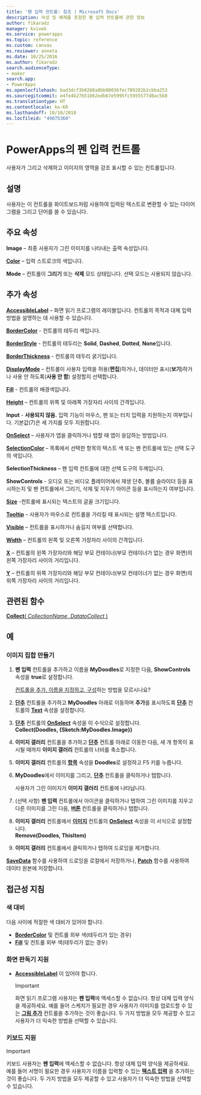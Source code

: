 ```yaml
---
title: '펜 입력 컨트롤: 참조 | Microsoft Docs'
description: 속성 및 예제를 포함한 펜 입력 컨트롤에 관한 정보
author: fikaradz
manager: kvivek
ms.service: powerapps
ms.topic: reference
ms.custom: canvas
ms.reviewer: anneta
ms.date: 10/25/2016
ms.author: fikaradz
search.audienceType:
- maker
search.app:
- PowerApps
ms.openlocfilehash: bad3dcf3b0268a8bb08036fec709281b2cbba253
ms.sourcegitcommit: e4fe4b27651b62edb67e5995fc5955577d8ac5b8
ms.translationtype: HT
ms.contentlocale: ko-KR
ms.lasthandoff: 10/10/2018
ms.locfileid: "49075360"
---
```

# <a name="pen-input-control-in-powerapps"></a>PowerApps의 펜 입력 컨트롤
사용자가 그리고 삭제하고 이미지의 영역을 강조 표시할 수 있는 컨트롤입니다.

## <a name="description"></a>설명
사용자는 이 컨트롤을 화이트보드처럼 사용하여 입력된 텍스트로 변환할 수 있는 다이어그램을 그리고 단어를 쓸 수 있습니다.

## <a name="key-properties"></a>주요 속성
**Image** – 최종 사용자가 그린 이미지를 나타내는 출력 속성입니다.

**[Color](properties-color-border.md)** – 입력 스트로크의 색입니다.

**Mode** – 컨트롤이 **그리기** 또는 **삭제** 모드 상태입니다.  선택 모드는 사용되지 않습니다.

## <a name="additional-properties"></a>추가 속성
**[AccessibleLabel](properties-accessibility.md)** – 화면 읽기 프로그램의 레이블입니다. 컨트롤의 목적과 대체 입력 방법을 설명하는 데 사용할 수 있습니다.

**[BorderColor](properties-color-border.md)** - 컨트롤의 테두리 색입니다.

**[BorderStyle](properties-color-border.md)** - 컨트롤의 테두리는 **Solid**, **Dashed**, **Dotted**, **None**입니다.

**[BorderThickness](properties-color-border.md)** - 컨트롤의 테두리 굵기입니다.

**[DisplayMode](properties-core.md)** – 컨트롤이 사용자 입력을 허용(**편집**)하거나, 데이터만 표시(**보기**)하거나 사용 안 하도록(**사용 안 함**) 설정할지 선택합니다.

**[Fill](properties-color-border.md)** - 컨트롤의 배경색입니다.

**[Height](properties-size-location.md)** – 컨트롤의 위쪽 및 아래쪽 가장자리 사이의 간격입니다.

**Input** - **사용되지 않음.** 입력 기능이 마우스, 펜 또는 터치 입력을 지원하는지 여부입니다.  기본값(7)은 세 가지를 모두 지원합니다.

**[OnSelect](properties-core.md)** – 사용자가 앱을 클릭하거나 탭할 때 앱이 응답하는 방법입니다.

**[SelectionColor](properties-color-border.md)** – 목록에서 선택한 항목의 텍스트 색 또는 펜 컨트롤에 있는 선택 도구의 색입니다.

**SelectionThickness** – 펜 입력 컨트롤에 대한 선택 도구의 두께입니다.

**ShowControls** - 오디오 또는 비디오 플레이어에서 재생 단추, 볼륨 슬라이더 등을 표시하는지 및 펜 컨트롤에서 그리기, 삭제 및 지우기 아이콘 등을 표시하는지 여부입니다.

**[Size](properties-text.md)** -컨트롤에 표시되는 텍스트의 글꼴 크기입니다.

**[Tooltip](properties-core.md)** – 사용자가 마우스로 컨트롤을 가리킬 때 표시되는 설명 텍스트입니다.

**[Visible](properties-core.md)** – 컨트롤을 표시하거나 숨길지 여부를 선택합니다.

**[Width](properties-size-location.md)** – 컨트롤의 왼쪽 및 오른쪽 가장자리 사이의 간격입니다.

**[X](properties-size-location.md)** – 컨트롤의 왼쪽 가장자리와 해당 부모 컨테이너(부모 컨테이너가 없는 경우 화면)의 왼쪽 가장자리 사이의 거리입니다.

**[Y](properties-size-location.md)** – 컨트롤의 위쪽 가장자리와 해당 부모 컨테이너(부모 컨테이너가 없는 경우 화면)의 위쪽 가장자리 사이의 거리입니다.

## <a name="related-functions"></a>관련된 함수
[**Collect**( *CollectionName*, *DatatoCollect* )](../functions/function-clear-collect-clearcollect.md)

## <a name="example"></a>예
### <a name="create-a-set-of-images"></a>이미지 집합 만들기
1. **펜 입력** 컨트롤을 추가하고 이름을 **MyDoodles**로 지정한 다음, **ShowControls** 속성을 **true**로 설정합니다.
   
    [컨트롤을 추가, 이름을 지정하고, 구성](../add-configure-controls.md)하는 방법을 모르시나요?
2. **[단추](control-button.md)** 컨트롤을 추가하고 **MyDoodles** 아래로 이동하며 **추가**를 표시하도록 **[단추](control-button.md)** 컨트롤의 **[Text](properties-core.md)** 속성을 설정합니다.
3. **[단추](control-button.md)** 컨트롤의 **[OnSelect](properties-core.md)** 속성을 이 수식으로 설정합니다.<br>
   **Collect(Doodles, {Sketch:MyDoodles.Image})**
4. **이미지 갤러리** 컨트롤을 추가하고 **[단추](control-button.md)** 컨트롤 아래로 이동한 다음, 세 개 항목이 표시될 때까지 **이미지 갤러리** 컨트롤의 너비를 축소합니다.
5. **이미지 갤러리** 컨트롤의 **[항목](properties-core.md)** 속성을 **Doodles**로 설정하고 F5 키를 누릅니다.
6. **MyDoodles**에서 이미지를 그리고, **[단추](control-button.md)** 컨트롤을 클릭하거나 탭합니다.
   
    사용자가 그린 이미지가 **이미지 갤러리** 컨트롤에 나타납니다.
7. (선택 사항) **펜 입력** 컨트롤에서 아이콘을 클릭하거나 탭하여 그린 이미지를 지우고 다른 이미지를 그린 다음, **[버튼](control-button.md)** 컨트롤을 클릭하거나 탭합니다.
8. **이미지 갤러리** 컨트롤에서 **[이미지](control-image.md)** 컨트롤의 **[OnSelect](properties-core.md)** 속성을 이 서식으로 설정합니다.<br>
   **Remove(Doodles, ThisItem)**
9. **이미지 갤러리** 컨트롤에서 클릭하거나 탭하여 드로잉을 제거합니다.

**[SaveData](../functions/function-savedata-loaddata.md)** 함수를 사용하여 드로잉을 로컬에서 저장하거나, **[Patch](../functions/function-patch.md)** 함수를 사용하여 데이터 원본에 저장합니다.


## <a name="accessibility-guidelines"></a>접근성 지침
### <a name="color-contrast"></a>색 대비
다음 사이에 적절한 색 대비가 있어야 합니다.
* **[BorderColor](properties-color-border.md)** 및 컨트롤 외부 색(테두리가 있는 경우)
* **[Fill](properties-color-border.md)** 및 컨트롤 외부 색(테두리가 없는 경우)

### <a name="screen-reader-support"></a>화면 판독기 지원
* **[AccessibleLabel](properties-accessibility.md)** 이 있어야 합니다.

    > [!IMPORTANT]
  > 화면 읽기 프로그램 사용자는 **펜 입력**에 액세스할 수 없습니다. 항상 대체 입력 양식을 제공하세요. 예를 들어 스케치가 필요한 경우 사용자가 이미지를 업로드할 수 있는 **[그림 추가](control-add-picture.md)** 컨트롤을 추가하는 것이 좋습니다. 두 가지 방법을 모두 제공할 수 있고 사용자가 더 익숙한 방법을 선택할 수 있습니다.

### <a name="keyboard-support"></a>키보드 지원

> [!IMPORTANT]
> 키보드 사용자는 **펜 입력**에 액세스할 수 없습니다. 항상 대체 입력 양식을 제공하세요. 예를 들어 서명이 필요한 경우 사용자가 이름을 입력할 수 있는 **[텍스트 입력](control-text-input.md)** 을 추가하는 것이 좋습니다. 두 가지 방법을 모두 제공할 수 있고 사용자가 더 익숙한 방법을 선택할 수 있습니다.
